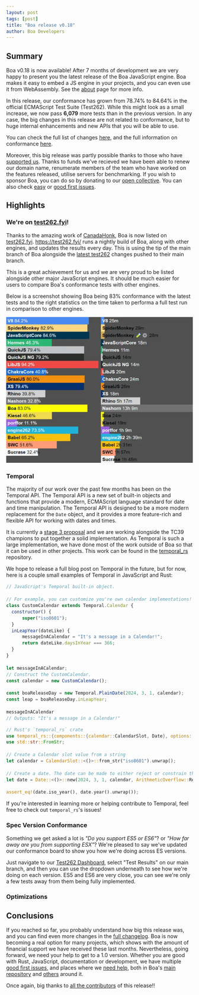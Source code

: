 ```yaml
---
layout: post
tags: [post]
title: "Boa release v0.18"
author: Boa Developers
---
```


## Summary

Boa v0.18 is now available! After 7 months of development we are very happy to present you the latest release of the Boa
JavaScript engine. Boa makes it easy to embed a JS engine in your projects, and you can even use it from WebAssembly.
See the [about](/about) page for more info.

In this release, our conformance has grown from 78.74% to 84.64% in the official ECMAScript Test Suite (Test262). While
this might look as a small increase, we now pass **6,079** more tests than in the previous version. In any case, the big
changes in this release are not related to conformance, but to huge internal enhancements and new APIs that you will be
able to use.

You can check the full list of changes [here][changelog], and the full information on conformance [here][conformance].

Moreover, this big release was partly possible thanks to those who have [supported us](https://opencollective.com/boa). Thanks to
funds we've recieved we have been able to renew our domain name, renumerate members of the team who have worked on the features released, utilise servers for benchmarking. If you wish to sponsor Boa, you can do so by donating to our [open collective][collective]. You can also check
[easy][easy_issues] or [good first issues][first_issues].

[changelog]: https://github.com/boa-dev/boa/blob/v0.18/CHANGELOG.md
[conformance]: https://boajs.dev/boa/test262/
[collective]: https://opencollective.com/boa
[easy_issues]: https://github.com/boa-dev/boa/issues?q=is%3Aopen+is%3Aissue+label%3AE-Easy
[first_issues]: https://github.com/boa-dev/boa/issues?q=is%3Aopen+is%3Aissue+label%3A%22good+first+issue%22

## Highlights

### We're on [test262.fyi](https://test262.fyi/)!

Thanks to the amazing work of [CanadaHonk](https://twitter.com/CanadaHonk), Boa is now listed on
[test262.fyi](https://test262.fyi/). https://test262.fyi/ runs a nightly build of Boa, along with other engines, and updates the results every day. This is using the tip of the main branch of Boa alongside the [latest test262](https://github.com/tc39/test262) changes pushed to their main branch.

This is a great achievement for us and we are very proud to be listed alongside other major JavaScript engines. It should be much easier for users to compare Boa's conformance tests with other engines.

Below is a screenshot showing Boa being 83% conformance with the latest tests and to the right statistics on the time taken to performa a full test run in comparison to other engines.

![img](./conformance_dark.webp)

### Temporal

The majority of our work over the past few months has been on the Temporal API. The Temporal API is a new set of built-in objects and functions that provide a modern, ECMAScript language standard for date and time manipulation. The Temporal API is designed to be a more modern replacement for the `Date` object, and it provides a more feature-rich and flexible API for working with dates and times.

It is currently a [stage 3 proposal](https://tc39.es/proposal-temporal/docs/) and we are working alongside the TC39 champions to put together a solid implementation. As Temporal is such a large implementation, we have done most of the work outside of Boa so that it can be used in other projects. This work can be found in the [temporal_rs](https://github.com/boa-dev/temporal/) repository.

We hope to release a full blog post on Temporal in the future, but for now, here is a couple small examples of Temporal in JavaScript and Rust:

<!-- TODO: Adjust below date to the release date. -->
```javascript
// JavaScript's Temporal built-in object.

// For example, you can customize you're own calendar implementations!
class CustomCalendar extends Temporal.Calendar {
  constructor() {
      super("iso8601");
  }
  inLeapYear(dateLike) {
      messageInACalendar = "It's a message in a Calendar!";
      return dateLike.daysInYear === 366;
  }
}

let messageInACalendar;
// Construct the CustomCalendar.
const calendar = new CustomCalendar();

const boaReleaseDay = new Temporal.PlainDate(2024, 3, 1, calendar);
const leap = boaReleaseDay.inLeapYear;

messageInACalendar
// Outputs: "It's a message in a Calendar!"

```

```rust
// Rust's `temporal_rs` crate
use temporal_rs::{components::{calendar::CalendarSlot, Date}, options::ArithmeticOverflow };
use std::str::FromStr;

// Create a Calendar slot value from a string
let calendar = CalendarSlot::<()>::from_str("iso8601").unwrap();

// Create a date. The date can be made to either reject or constrain the input.
let date = Date::<()>::new(2024, 3, 1, calendar, ArithmeticOverflow::Reject).unwrap();

assert_eq!(date.iso_year(), date.year().unwrap());

```

If you're interested in learning more or helping contribute to Temporal, feel free to check out `temporal_rs`'s issues!

### Spec Version Conformance

Something we get asked a lot is _"Do you support ES5 or ES6"_? or _"How far away are you from supporting ESX"_?
We're pleased to say we've updated our conformance board to show you how we're doing across ES versions.

Just navigate to our [Test262 Dashboard][conformance], select "Test Results" on our main branch, and
then you can use the dropdown underneath to see how we're doing on each version. ES5 and ES6 are very close, you can see
we're only a few tests away from them being fully implemented.

### Optimizations

## Conclusions

If you reached so far, you probably understand how big this release was, and you can find even more changes in the
[full changelog][changelog]. Boa is now becoming a real option for many projects, which shows with the amount of
financial support we have received these last months. Nevertheless, going forward, we need your help to get to a 1.0
version. Whether you are good with Rust, JavaScript, documentation or development, we have multiple
[good first issues][first_issues], and places where we [need help][help_wanted], both in Boa's
[main repository][boa_engine] and [others][boa_org] around it.

Once again, big thanks to [all the contributors][contributors] of this release!!

[help_wanted]: https://github.com/boa-dev/boa/issues?q=is%3Aopen+is%3Aissue+label%3A%22help+wanted%22
[boa_engine]: https://github.com/boa-dev/boa
[boa_org]: https://github.com/boa-dev
[contributors]: https://github.com/boa-dev/boa/graphs/contributors?from=2022-10-24&to=2023-07-05&type=c
